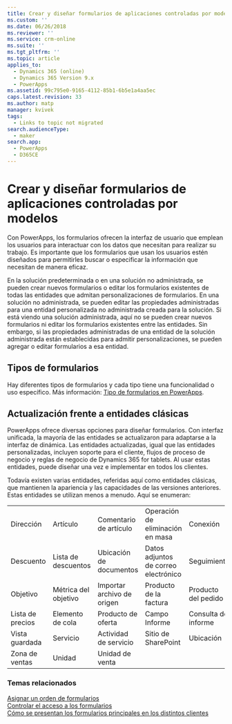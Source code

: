 ```yaml
---
title: Crear y diseñar formularios de aplicaciones controladas por modelos | MicrosoftDocs
ms.custom: ''
ms.date: 06/26/2018
ms.reviewer: ''
ms.service: crm-online
ms.suite: ''
ms.tgt_pltfrm: ''
ms.topic: article
applies_to:
  - Dynamics 365 (online)
  - Dynamics 365 Version 9.x
  - PowerApps
ms.assetid: 99c795e0-9165-4112-85b1-6b5e1a4aa5ec
caps.latest.revision: 33
ms.author: matp
manager: kvivek
tags:
  - Links to topic not migrated
search.audienceType:
  - maker
search.app:
  - PowerApps
  - D365CE
---
```

# <a name="create-and-design-model-driven-app-forms"></a>Crear y diseñar formularios de aplicaciones controladas por modelos 

Con PowerApps, los formularios ofrecen la interfaz de usuario que emplean los usuarios para interactuar con los datos que necesitan para realizar su trabajo. Es importante que los formularios que usan los usuarios estén diseñados para permitirles buscar o especificar la información que necesitan de manera eficaz. 

En la solución predeterminada o en una solución no administrada, se pueden crear nuevos formularios o editar los formularios existentes de todas las entidades que admitan personalizaciones de formularios. En una solución no administrada, se pueden editar las propiedades administradas para una entidad personalizada no administrada creada para la solución.
Si está viendo una solución administrada, aquí no se pueden crear nuevos formularios ni editar los formularios existentes entre las entidades. Sin embargo, si las propiedades administradas de una entidad de la solución administrada están establecidas para admitir personalizaciones, se pueden agregar o editar formularios a esa entidad. 
  

<a name="BKMK_TypesOfForms"></a> 
## <a name="type-of-forms"></a>Tipos de formularios
Hay diferentes tipos de formularios y cada tipo tiene una funcionalidad o uso específico. Más información: [Tipo de formularios en PowerApps](types-forms.md).  

  
<a name="BKMK_FormDifferencesByEntity"></a>   
## <a name="updated-versus-classic-entities"></a>Actualización frente a entidades clásicas  
PowerApps ofrece diversas opciones para diseñar formularios. Con interfaz unificada, la mayoría de las entidades se actualizaron para adaptarse a la interfaz de dinámica. Las entidades actualizadas, igual que las entidades personalizadas, incluyen soporte para el cliente, flujos de proceso de negocio y reglas de negocio de Dynamics 365 for tablets. Al usar estas entidades, puede diseñar una vez e implementar en todos los clientes.  
  
Todavía existen varias entidades, referidas aquí como entidades clásicas, que mantienen la apariencia y las capacidades de las versiones anteriores. Estas entidades se utilizan menos a menudo. Aquí se enumeran:  
  
||||||  
|-|-|-|-|-|  
|Dirección|Artículo|Comentario de artículo|Operación de eliminación en masa|Conexión|  
|Descuento|Lista de descuentos|Ubicación de documentos|Datos adjuntos de correo electrónico|Seguimiento|  
|Objetivo|Métrica del objetivo|Importar archivo de origen|Producto de la factura|Producto del pedido|  
|Lista de precios|Elemento de cola|Producto de oferta|Campo Informe|Consulta de informe|  
|Vista guardada|Servicio|Actividad de servicio|Sitio de SharePoint|Ubicación|  
|Zona de ventas|Unidad|Unidad de venta|||  
  
### <a name="related-topics"></a>Temas relacionados  
    
[Asignar un orden de formularios](assign-form-order.md) <br />
[Controlar el acceso a los formularios](control-access-forms.md) <br />
[Cómo se presentan los formularios principales en los distintos clientes](main-form-presentations.md) <br />

